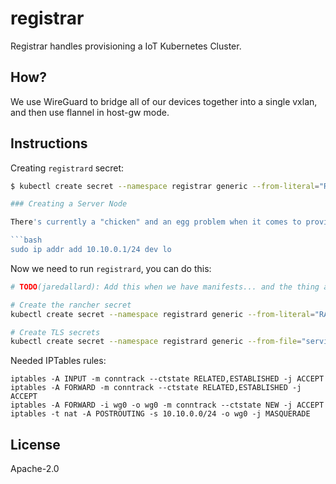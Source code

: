 # registrar

Registrar handles provisioning a IoT Kubernetes Cluster.

## How?

We use WireGuard to bridge all of our devices together into a single vxlan, and then use flannel in host-gw mode.

## Instructions

Creating `registrard` secret:

````bash
$ kubectl create secret --namespace registrar generic --from-literal="REGISTRARD_TOKEN=$(base64 /dev/urandom | tr -d '/+' | dd bs=128 count=1 2>/dev/null)" --from-literal="CLUSTER_TOKEN=<from /var/lib/rancher/k3s/server/node-token on server>" registrard

### Creating a Server Node

There's currently a "chicken" and an egg problem when it comes to provisioning a new Kubernetes cluster, which is telling Kubernetes to run and publish the WireGuard IP. However, we create WireGuard using `registrard`. To get around we temporarily create a 10.10.0.1/24 address, which registrar will clean up when it runs.

```bash
sudo ip addr add 10.10.0.1/24 dev lo
````

Now we need to run `registrard`, you can do this:

```bash
# TODO(jaredallard): Add this when we have manifests... and the thing actually works

# Create the rancher secret
kubectl create secret --namespace registrard generic --from-literal="RANCHER_TOKEN=$RANCHER_TOKEN" rancher

# Create TLS secrets
kubectl create secret --namespace registrard generic --from-file="service.pem=../credentials/service.pem" --from-file="service.key=../credentials/service.key" tls
```

Needed IPTables rules:

```
iptables -A INPUT -m conntrack --ctstate RELATED,ESTABLISHED -j ACCEPT
iptables -A FORWARD -m conntrack --ctstate RELATED,ESTABLISHED -j ACCEPT
iptables -A FORWARD -i wg0 -o wg0 -m conntrack --ctstate NEW -j ACCEPT
iptables -t nat -A POSTROUTING -s 10.10.0.0/24 -o wg0 -j MASQUERADE
```

## License

Apache-2.0
